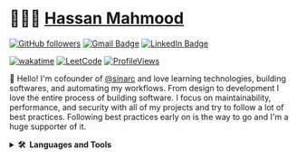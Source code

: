 # 👨🏻‍💻 [Hassan Mahmood](https://linkedin.com/in/ihassanmahmood)

[![GitHub followers](https://img.shields.io/github/followers/hassan-arif?label=Follow&style=social)](https://github.com/hassan-arif/?tab=follow)
[![Gmail Badge](https://img.shields.io/badge/-hassan.mahmood@sinarc.co-c14438?style=social&logo=Gmail&logoColor=red&link=mailto:hassan.mahmood@sinarc.co)](mailto:hassan.mahmood@sinarc.co)
[![LinkedIn Badge](https://img.shields.io/badge/-LinkedIn-blue?style=social&logo=Linkedin&logoColor=blue&link=https://www.linkedin.com/in/ihasssanmahmood/)](https://www.linkedin.com/in/ihassanmahmood/)

[![wakatime](https://wakatime.com/badge/user/8c559fa0-fa9f-424b-b7e9-f23470599396.svg)](https://wakatime.com/@8c559fa0-fa9f-424b-b7e9-f23470599396)
[![LeetCode](https://img.shields.io/badge/dynamic/json?style=plastic&labelColor=black&color=%23ffa116&label=Solved&query=solvedOverTotal&url=https%3A%2F%2Fleetcode-badge.vercel.app%2Fapi%2Fusers%2Fhassanarifmahmood&logo=leetcode&logoColor=yellow)](https://leetcode.com/hassanarifmahmood/)
[![ProfileViews](https://komarev.com/ghpvc/?username=hassan-arif&color=red&style=flat)](https://komarev.com/ghpvc/?username=hassan-arif)

:wave: Hello! I'm cofounder of [@sinarc](https://github.com/Sinarc-co) and love learning technologies, building softwares, and automating my workflows. From design to development I love the entire process of building software. I focus on maintainability, performance, and security with all of my projects and try to follow a lot of best practices. Following best practices early on is the way to go and I'm a huge supporter of it.

<details>
  <summary><b>🛠️&nbsp;&nbsp;Languages&nbsp;and&nbsp;Tools</b></summary>
  <br/>
  <p align="left"> 
    <!-- Web Development Basics -->
    <a href="https://www.w3.org/html/" target="_blank"> 
      <img src="https://raw.githubusercontent.com/devicons/devicon/master/icons/html5/html5-original-wordmark.svg" alt="html5" width="40" height="40"/> 
    </a> 
    <a href="https://www.w3schools.com/css/" target="_blank"> 
      <img src="https://raw.githubusercontent.com/devicons/devicon/master/icons/css3/css3-original-wordmark.svg" alt="css3" width="40" height="40"/> 
    </a> 
    <a href="https://developer.mozilla.org/en-US/docs/Web/JavaScript" target="_blank"> 
      <img src="https://raw.githubusercontent.com/devicons/devicon/master/icons/javascript/javascript-original.svg" alt="javascript" width="40" height="40"/> 
    </a> 
    <!-- Frontend Frameworks and Libraries -->
    <a href="https://reactjs.org/" target="_blank"> 
      <img src="https://raw.githubusercontent.com/devicons/devicon/master/icons/react/react-original-wordmark.svg" alt="react" width="40" height="40"/> 
    </a> 
    <a href="https://getbootstrap.com" target="_blank"> 
      <img src="https://raw.githubusercontent.com/devicons/devicon/master/icons/bootstrap/bootstrap-plain-wordmark.svg" alt="bootstrap" width="40" height="40"/> 
    </a> 
    <!-- Backend Frameworks and Languages -->
    <a href="https://nodejs.org" target="_blank"> 
      <img src="https://raw.githubusercontent.com/devicons/devicon/master/icons/nodejs/nodejs-original-wordmark.svg" alt="nodejs" width="40" height="40"/> 
    </a> 
    <a href="https://expressjs.com" target="_blank"> 
      <img src="https://raw.githubusercontent.com/devicons/devicon/master/icons/express/express-original-wordmark.svg" alt="express" width="40" height="40"/> 
    </a> 
    <a href="https://flask.palletsprojects.com/" target="_blank"> 
      <img src="https://www.vectorlogo.zone/logos/pocoo_flask/pocoo_flask-icon.svg" alt="flask" width="40" height="40"/> 
    </a>
    <a href="https://www.djangoproject.com/" target="_blank"> 
      <img src="https://www.vectorlogo.zone/logos/djangoproject/djangoproject-icon.svg" alt="django" width="40" height="40"/> 
    </a>
    <a href="https://fastapi.tiangolo.com/" target="_blank"> 
      <img src="https://raw.githubusercontent.com/devicons/devicon/master/icons/fastapi/fastapi-original-wordmark.svg" alt="fastapi" width="40" height="40"/> 
    </a> 
    <!-- Programming Languages -->
    <a href="https://www.cprogramming.com/" target="_blank"> 
      <img src="https://raw.githubusercontent.com/devicons/devicon/master/icons/c/c-original.svg" alt="c" width="40" height="40"/> 
    </a> 
    <a href="https://www.w3schools.com/cpp/" target="_blank"> 
      <img src="https://raw.githubusercontent.com/devicons/devicon/master/icons/cplusplus/cplusplus-original.svg" alt="cplusplus" width="40" height="40"/> 
    </a> 
    <a href="https://www.python.org" target="_blank"> 
      <img src="https://raw.githubusercontent.com/devicons/devicon/master/icons/python/python-original.svg" alt="python" width="40" height="40"/> 
    </a> 
    <a href="https://golang.org/" target="_blank"> 
      <img src="https://raw.githubusercontent.com/devicons/devicon/master/icons/go/go-original.svg" alt="golang" width="40" height="40"/> 
    </a> 
    <a href="https://soliditylang.org/" target="_blank"> 
      <img src="https://raw.githubusercontent.com/devicons/devicon/master/icons/solidity/solidity-original.svg" alt="solidity" width="40" height="40"/> 
    </a> 
    <a href="https://rubyonrails.org/" target="_blank"> 
      <img src="https://raw.githubusercontent.com/devicons/devicon/master/icons/rails/rails-original-wordmark.svg" alt="ruby on rails" width="40" height="40"/> 
    </a> 
    <!-- Mobile Development -->
    <a href="https://developer.android.com" target="_blank"> 
      <img src="https://www.vectorlogo.zone/logos/android/android-icon.svg" alt="android" width="40" height="40"/> 
    </a> 
    <a href="https://kotlinlang.org/" target="_blank"> 
      <img src="https://raw.githubusercontent.com/devicons/devicon/master/icons/kotlin/kotlin-original-wordmark.svg" alt="kotlin" width="40" height="40"/> 
    </a> 
    <a href="https://developer.android.com/java" target="_blank"> 
      <img src="https://raw.githubusercontent.com/devicons/devicon/master/icons/java/java-original.svg" alt="java" width="40" height="40"/> 
    </a> 
    <!-- Desktop Development -->
    <a href="https://www.riverbankcomputing.com/software/pyqt" target="_blank"> 
      <img src="https://www.vectorlogo.zone/logos/qtio/qtio-icon.svg" alt="pyqt5" width="40" height="40"/> 
    </a>
    <!-- UI/UX Design -->
    <a href="https://www.adobe.com/products/photoshop.html" target="_blank"> 
      <img src="https://upload.wikimedia.org/wikipedia/commons/a/af/Adobe_Photoshop_CC_icon.svg" alt="photoshop" width="40" height="40"/> 
    </a> 
    <a href="https://www.adobe.com/products/illustrator.html" target="_blank"> 
      <img src="https://www.vectorlogo.zone/logos/adobe_illustrator/adobe_illustrator-icon.svg" alt="illustrator" width="40" height="40"/> 
    </a> 
    <a href="https://inkscape.org/" target="_blank"> 
      <img src="https://www.vectorlogo.zone/logos/inkscape/inkscape-icon.svg" alt="inkscape" width="40" height="40"/> 
    </a> 
    <!-- Databases -->
    <a href="https://www.mysql.com/" target="_blank"> 
      <img src="https://raw.githubusercontent.com/devicons/devicon/master/icons/mysql/mysql-original-wordmark.svg" alt="mysql" width="40" height="40"/> 
    </a> 
    <a href="https://www.mongodb.com/" target="_blank"> 
      <img src="https://raw.githubusercontent.com/devicons/devicon/master/icons/mongodb/mongodb-original-wordmark.svg" alt="mongodb" width="40" height="40"/> 
    </a> 
    <!-- Testing -->
    <a href="https://jestjs.io" target="_blank"> 
      <img src="https://www.vectorlogo.zone/logos/jestjsio/jestjsio-icon.svg" alt="jest" width="40" height="40"/> 
    </a> 
    <!-- DevOps and CI/CD -->
    <a href="https://git-scm.com/" target="_blank"> 
      <img src="https://www.vectorlogo.zone/logos/git-scm/git-scm-icon.svg" alt="git" width="40" height="40"/> 
    </a> 
    <a href="https://heroku.com" target="_blank"> 
      <img src="https://www.vectorlogo.zone/logos/heroku/heroku-icon.svg" alt="heroku" width="40" height="40"/> 
    </a> 
    <a href="https://vercel.com/" target="_blank"> 
      <img src="https://www.vectorlogo.zone/logos/vercel/vercel-icon.svg" alt="vercel" width="40" height="40"/> 
    </a> 
    <!-- Tools -->
    <a href="https://www.gnu.org/software/bash/" target="_blank"> 
      <img src="https://www.vectorlogo.zone/logos/gnu_bash/gnu_bash-icon.svg" alt="bash" width="40" height="40"/> 
    </a> 
    <a href="https://code.visualstudio.com/" target="_blank"> 
      <img src="https://raw.githubusercontent.com/devicons/devicon/master/icons/vscode/vscode-original.svg" alt="vscode" width="40" height="40"/> 
    </a> 
    <a href="https://www.linux.org/" target="_blank"> 
      <img src="https://raw.githubusercontent.com/devicons/devicon/master/icons/linux/linux-original.svg" alt="linux" width="40" height="40"/> 
    </a> 
    <a href="https://www.postman.com/" target="_blank"> 
      <img src="https://www.vectorlogo.zone/logos/getpostman/getpostman-icon.svg" alt="postman" width="40" height="40"/> 
    </a> 
    <a href="https://www.latex-project.org/" target="_blank"> 
      <img src="https://raw.githubusercontent.com/devicons/devicon/master/icons/latex/latex-original.svg" alt="latex" width="40" height="40"/> 
    </a> 
    <!-- Machine Learning and AI -->
    <a href="https://www.tensorflow.org/" target="_blank"> 
      <img src="https://www.vectorlogo.zone/logos/tensorflow/tensorflow-icon.svg" alt="tensorflow" width="40" height="40"/> 
    </a> 
    <a href="https://pytorch.org/" target="_blank"> 
      <img src="https://www.vectorlogo.zone/logos/pytorch/pytorch-icon.svg" alt="pytorch" width="40" height="40"/> 
    </a> 
    <a href="https://huggingface.co/" target="_blank"> 
      <img src="https://huggingface.co/front/assets/huggingface_logo-noborder.svg" alt="huggingface" width="40" height="40"/> 
    </a> 
  </p>
</details>

